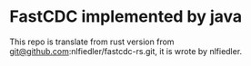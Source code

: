 # FastCDC implemented by java

This repo is translate from rust version from git@github.com:nlfiedler/fastcdc-rs.git, it is wrote by nlfiedler.